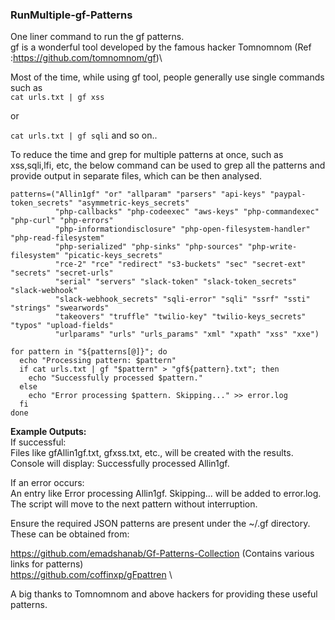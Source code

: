 ### RunMultiple-gf-Patterns
One liner command to run the gf patterns. \
gf is a wonderful tool developed by the famous hacker Tomnomnom (Ref :https://github.com/tomnomnom/gf)\


Most of the time, while using gf tool, people generally use single commands such as \
`cat urls.txt | gf xss`

or

`cat urls.txt | gf sqli`  and so on..


To reduce the time and grep for multiple patterns at once, such as xss,sqli,lfi, etc, the below command can be used to grep all the patterns and provide output in separate files, which can be then analysed. 
```
patterns=("Allin1gf" "or" "allparam" "parsers" "api-keys" "paypal-token_secrets" "asymmetric-keys_secrets" 
          "php-callbacks" "php-codeexec" "aws-keys" "php-commandexec" "php-curl" "php-errors" 
          "php-informationdisclosure" "php-open-filesystem-handler" "php-read-filesystem" 
          "php-serialized" "php-sinks" "php-sources" "php-write-filesystem" "picatic-keys_secrets" 
          "rce-2" "rce" "redirect" "s3-buckets" "sec" "secret-ext" "secrets" "secret-urls" 
          "serial" "servers" "slack-token" "slack-token_secrets" "slack-webhook" 
          "slack-webhook_secrets" "sqli-error" "sqli" "ssrf" "ssti" "strings" "swearwords" 
          "takeovers" "truffle" "twilio-key" "twilio-keys_secrets" "typos" "upload-fields" 
          "urlparams" "urls" "urls_params" "xml" "xpath" "xss" "xxe")

for pattern in "${patterns[@]}"; do
  echo "Processing pattern: $pattern"
  if cat urls.txt | gf "$pattern" > "gf${pattern}.txt"; then
    echo "Successfully processed $pattern."
  else
    echo "Error processing $pattern. Skipping..." >> error.log
  fi
done

```

**Example Outputs:**\
If successful:\
Files like gfAllin1gf.txt, gfxss.txt, etc., will be created with the results.
Console will display: Successfully processed Allin1gf.

If an error occurs:\
An entry like Error processing Allin1gf. Skipping... will be added to error.log.
The script will move to the next pattern without interruption.


Ensure the required JSON patterns are present under the ~/.gf directory. These can be obtained from:

https://github.com/emadshanab/Gf-Patterns-Collection  (Contains various links for patterns)\
https://github.com/coffinxp/gFpattren  \

A big thanks to Tomnomnom and above hackers for providing these useful patterns.
